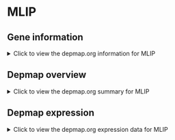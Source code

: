 <h1>MLIP</h1>

<h2>Gene information</h2>
<details>
  <summary>Click to view the depmap.org information for MLIP</summary>
  <iframe src="https://depmap.org/portal/gene/MLIP?tab=about" style="border:none;width:100%;height:800px"></iframe>
</details>

<h2>Depmap overview</h2>
<details>
  <summary>Click to view the depmap.org summary for MLIP</summary>
  <iframe src="https://depmap.org/portal/gene/MLIP?tab=overview" style="border:none;width:100%;height:800px"></iframe>
</details>

<h2>Depmap expression</h2>
<details>
  <summary>Click to view the depmap.org expression data for MLIP</summary>
  <iframe src="https://depmap.org/portal/gene/MLIP?tab=characterization" style="border:none;width:100%;height:800px"></iframe>
</details>


<!--
<h2>Reactome Pathway diagram</h2>
<details>
  <summary>Click to view Reactome pathway for MLIP</summary>
  PNAME
</details>
-->


